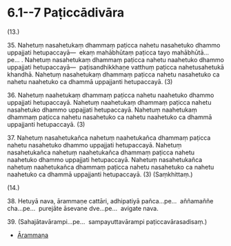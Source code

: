 

# 6.1--7 Paṭiccādivāra



(13.)

35\. Nahetuṃ nasahetukaṃ dhammaṃ paṭicca nahetu nasahetuko dhammo uppajjati hetupaccayā—  ekaṃ mahābhūtaṃ paṭicca tayo mahābhūtā…pe… . Nahetuṃ nasahetukaṃ dhammaṃ paṭicca nahetu naahetuko dhammo uppajjati hetupaccayā—  paṭisandhikkhaṇe vatthuṃ paṭicca nahetusahetukā khandhā. Nahetuṃ nasahetukaṃ dhammaṃ paṭicca nahetu nasahetuko ca nahetu naahetuko ca dhammā uppajjanti hetupaccayā. (3)



36\. Nahetuṃ naahetukaṃ dhammaṃ paṭicca nahetu naahetuko dhammo uppajjati hetupaccayā. Nahetuṃ naahetukaṃ dhammaṃ paṭicca nahetu nasahetuko dhammo uppajjati hetupaccayā. Nahetuṃ naahetukaṃ dhammaṃ paṭicca nahetu nasahetuko ca nahetu naahetuko ca dhammā uppajjanti hetupaccayā. (3)



37\. Nahetuṃ nasahetukañca nahetuṃ naahetukañca dhammaṃ paṭicca nahetu nasahetuko dhammo uppajjati hetupaccayā. Nahetuṃ nasahetukañca nahetuṃ naahetukañca dhammaṃ paṭicca nahetu naahetuko dhammo uppajjati hetupaccayā. Nahetuṃ nasahetukañca nahetuṃ naahetukañca dhammaṃ paṭicca nahetu nasahetuko ca nahetu naahetuko ca dhammā uppajjanti hetupaccayā. (3) (Saṃkhittaṃ.)



(14.)

38\. Hetuyā nava, ārammaṇe cattāri, adhipatiyā pañca…pe…  aññamaññe cha…pe…  purejāte āsevane dve…pe…  avigate nava.



39\. (Sahajātavārampi…pe…  sampayuttavārampi paṭiccavārasadisaṃ.)

* [Ārammaṇa](6.1--7/Arammana.md)



